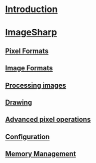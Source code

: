 # [Introduction](intro.md)
# [ImageSharp](ImageSharp/GettingStarted.md)
## [Pixel Formats](ImageSharp/PixelFormats.md)
## [Image Formats](ImageSharp/ImageFormats.md)
## [Processing images](ImageSharp/Processing.md)
## [Drawing]()
## [Advanced pixel operations](ImageSharp/PixelManipulation.md)
## [Configuration](ImageSharp/Configuration.md)
## [Memory Management](ImageSharp/MemoryManagement.md)
